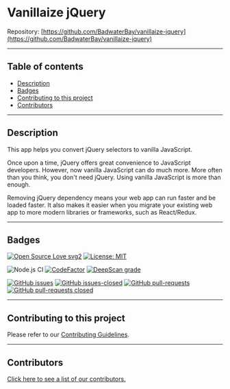 # Vanillaize jQuery

Repository: [https://github.com/BadwaterBay/vanillaize-jquery](https://github.com/BadwaterBay/vanillaize-jquery)

---

## Table of contents

- [Description](#Description)
- [Badges](#Badges)
- [Contributing to this project](#Contributing-to-this-project)
- [Contributors](#Contributors)

---

## Description

This app helps you convert jQuery selectors to vanilla JavaScript.

Once upon a time, jQuery offers great convenience to JavaScript developers. However, now vanilla JavaScript can do much more. More often than you think, you don't need jQuery. Using vanilla JavaScript is more than enough.

Removing jQuery dependency means your web app can run faster and be loaded faster. It also makes it easier when you migrate your existing web app to more modern libraries or frameworks, such as React/Redux.

---

## Badges

[![Open Source Love svg2](https://badges.frapsoft.com/os/v2/open-source.svg?v=103)](https://github.com/ellerbrock/open-source-badges/)
[![License: MIT](https://img.shields.io/badge/License-MIT-yellow.svg)](https://opensource.org/licenses/MIT)

![Node.js CI](https://github.com/BadwaterBay/vanillaize-jquery/workflows/Node.js%20CI/badge.svg)
[![CodeFactor](https://www.codefactor.io/repository/github/badwaterbay/vanillaize-jquery/badge)](https://www.codefactor.io/repository/github/badwaterbay/vanillaize-jquery)
[![DeepScan grade](https://deepscan.io/api/teams/9440/projects/11966/branches/179827/badge/grade.svg)](https://deepscan.io/dashboard#view=project&tid=9440&pid=11966&bid=179827)

[![GitHub issues](https://img.shields.io/github/issues/BadwaterBay/vanillaize-jquery.svg)](https://GitHub.com/BadwaterBay/vanillaize-jquery/issues/)
[![GitHub issues-closed](https://img.shields.io/github/issues-closed/BadwaterBay/vanillaize-jquery.svg)](https://GitHub.com/BadwaterBay/vanillaize-jquery/issues?q=is%3Aissue+is%3Aclosed)
[![GitHub pull-requests](https://img.shields.io/github/issues-pr/BadwaterBay/vanillaize-jquery.svg)](https://GitHub.com/BadwaterBay/vanillaize-jquery/pulls/)
[![GitHub pull-requests closed](https://img.shields.io/github/issues-pr-closed/BadwaterBay/vanillaize-jquery.svg)](https://GitHub.com/BadwaterBay/vanillaize-jquery/pulls/)

---

## Contributing to this project

Please refer to our [Contributing Guidelines](https://github.com/BadwaterBay/vanillaize-jquery/blob/master/CONTRIBUTING.md).

---

## Contributors

[Click here to see a list of our contributors.](https://github.com/BadwaterBay/vanillaize-jquery/graphs/contributors)
